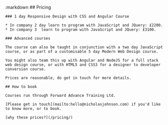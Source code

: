 :markdown
    ## Pricing
  
    ### 1 day Responsive Design with CSS and Angular Course
  
    * In company 2 day learn to program with JavaScript and JQuery: £2200.
    * In company 3  learn to program with JavaScript and JQuery: £3100.
  
    ### Advanced courses
  
    The course can also be taught in conjunction with a two day JavaScript course, or as part of a customisable 5 day Modern Web Design course.
  
    You might also team this up with Angular and NodeJS for a full stack web design course, or with HTML5 and CSS3 for a designer to developer conversion course.
  
    Prices are reasonable, do get in touch for more details.
  
    ## How to book
  
    Courses run through Forward Advance Training Ltd.
  
    [Please get in touch](mailto:hello@nicholasjohnson.com) if you'd like to know more, or to book.
  
    [why these prices?](/pricing/)
  